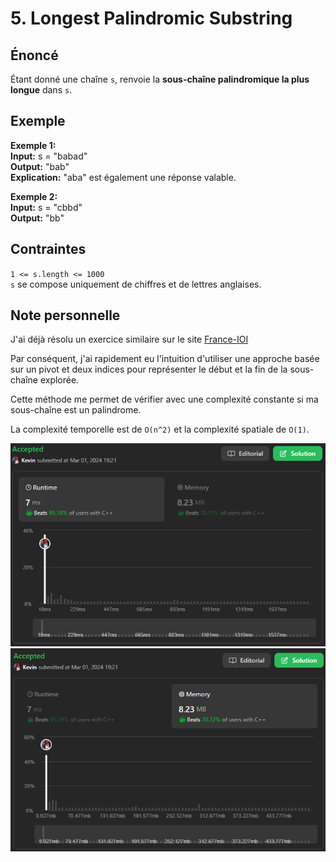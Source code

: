 # 5. Longest Palindromic Substring

## Énoncé

Étant donné une chaîne `s`, renvoie la **sous-chaîne palindromique la plus longue** dans `s`.

## Exemple

**Exemple 1:**  
**Input:** s = "babad"  
**Output:** "bab"  
**Explication:** "aba" est également une réponse valable.

**Exemple 2:**  
**Input:** s = "cbbd"  
**Output:** "bb"

## Contraintes

`1 <= s.length <= 1000`  
`s` se compose uniquement de chiffres et de lettres anglaises.

## Note personnelle

J'ai déjà résolu un exercice similaire sur le site [France-IOI](https://www.france-ioi.org/algo/chapters.php)

Par conséquent, j'ai rapidement eu l'intuition d'utiliser une approche basée sur un pivot et deux indices pour représenter le début et la fin de la sous-chaîne explorée.

Cette méthode me permet de vérifier avec une complexité constante si ma sous-chaîne est un palindrome.

La complexité temporelle est de `O(n^2)` et la complexité spatiale de `O(1)`.

<img src="./imgs/runtime.png"/>
<img src="./imgs/memory.png"/>
